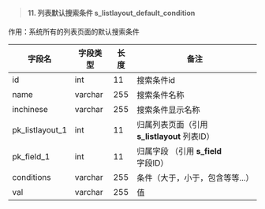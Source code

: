 > #### 11. 列表默认搜索条件 s_listlayout_default_condition

作用：系统所有的列表页面的默认搜索条件

| 字段名          | 字段类型 | 长度 | 备注                                         |
| --------------- | -------- | ---- | -------------------------------------------- |
| id              | int      | 11   | 搜索条件id                                   |
| name            | varchar  | 255  | 搜索条件名称                                 |
| inchinese       | varchar  | 255  | 搜索条件显示名称                             |
| pk_listlayout_1 | int      | 11   | 归属列表页面（引用 **s_listlayout** 列表ID） |
| pk_field_1      | int      | 11   | 归属字段 （引用 **s_field** 字段ID）         |
| conditions      | varchar  | 255  | 条件（大于，小于，包含等等...）              |
| val             | varchar  | 255  | 值                                           |